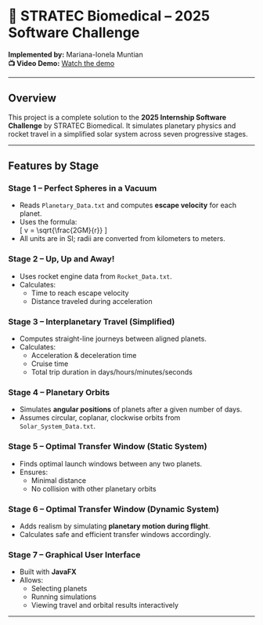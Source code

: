 # 🚀 STRATEC Biomedical – 2025 Software Challenge

**Implemented by:** Mariana-Ionela Muntian  
**📺 Video Demo:** [Watch the demo](https://drive.google.com/drive/folders/1S7ttVkd4Mug45trtaZwTTki46qhwfCEH)

---

## Overview

This project is a complete solution to the **2025 Internship Software Challenge** by STRATEC Biomedical. It simulates planetary physics and rocket travel in a simplified solar system across seven progressive stages.

---

## Features by Stage

### Stage 1 – Perfect Spheres in a Vacuum
- Reads `Planetary_Data.txt` and computes **escape velocity** for each planet.
- Uses the formula:  
  \[
  v = \sqrt{\frac{2GM}{r}}
  \]
- All units are in SI; radii are converted from kilometers to meters.

### Stage 2 – Up, Up and Away!
- Uses rocket engine data from `Rocket_Data.txt`.
- Calculates:
  - Time to reach escape velocity
  - Distance traveled during acceleration

### Stage 3 – Interplanetary Travel (Simplified)
- Computes straight-line journeys between aligned planets.
- Calculates:
  - Acceleration & deceleration time
  - Cruise time
  - Total trip duration in days/hours/minutes/seconds

### Stage 4 – Planetary Orbits
- Simulates **angular positions** of planets after a given number of days.
- Assumes circular, coplanar, clockwise orbits from `Solar_System_Data.txt`.

### Stage 5 – Optimal Transfer Window (Static System)
- Finds optimal launch windows between any two planets.
- Ensures:
  - Minimal distance
  - No collision with other planetary orbits

### Stage 6 – Optimal Transfer Window (Dynamic System)
- Adds realism by simulating **planetary motion during flight**.
- Calculates safe and efficient transfer windows accordingly.

### Stage 7 – Graphical User Interface
- Built with **JavaFX**
- Allows:
  - Selecting planets
  - Running simulations
  - Viewing travel and orbital results interactively

---
